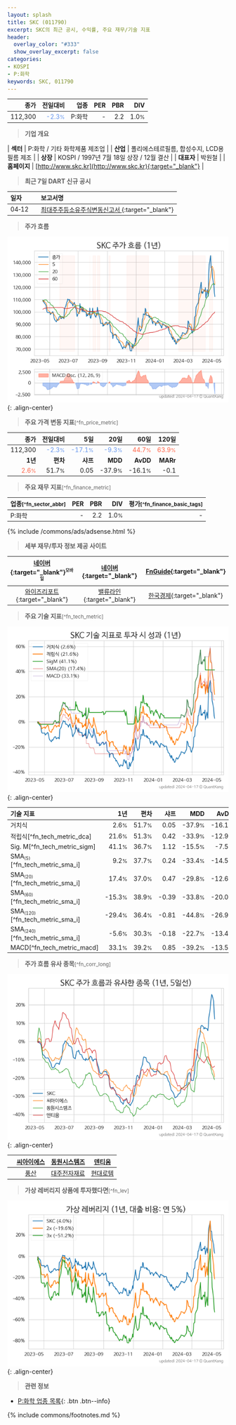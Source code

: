 ```yaml
---
layout: splash
title: SKC (011790)
excerpt: SKC의 최근 공시, 수익률, 주요 재무/기술 지표
header:
  overlay_color: "#333"
  show_overlay_excerpt: false
categories:
- KOSPI
- P:화학
keywords: SKC, 011790
---
```


| **종가** | **전일대비** | **업종** | **PER** | **PBR** | **DIV** |
| -------: | -----------: | -------: | ------: | ------: | ------: |
| 112,300 | <span style="color: cornflowerblue">-2.3<small>%</small></span> | P:화학 | - | 2.2 | 1.0<small>%</small> |

<!-- more -->


> **기업 개요**<a id="company"></a>

| <span style="white-space:nowrap;">**섹터**</span> | P:화학 / 기타 화학제품 제조업 |
| <span style="white-space:nowrap;">**산업**</span> | 폴리에스테르필름, 합성수지, LCD용 필름 제조 |
| <span style="white-space:nowrap;">**상장**</span> | KOSPI / 1997년 7월 18일 상장 / 12월 결산 |
| <span style="white-space:nowrap;">**대표자**</span> | 박원철 |
| <span style="white-space:nowrap;">**홈페이지**</span> | [http://www.skc.kr](http://www.skc.kr){:target="_blank"} |


> **최근 7일 DART 신규 공시**<a id="dart"></a>

| **일자** |      | **보고서명** |
| :------- | :--- | :----------- |
| 04&#x2011;12 | | [최대주주등소유주식변동신고서              ](https://dart.fss.or.kr/dsaf001/main.do?rcpNo=20240412800673){:target="_blank"} |


> **주가 흐름**<a id="price"></a>

![011790](/stock/images/011790.png){: .align-center}


> **주요 가격 변동 지표**<small>[^fn_price_metric]</small>

| **종가** | **전일대비** | **5일** | **20일** | **60일** | **120일** |
| -------: | -----------: | ------: | -------: | -------: | --------: |
| 112,300 | <span style="color: cornflowerblue">-2.3<small>%</small></span> | <span style="color: cornflowerblue">-17.1<small>%</small></span> | <span style="color: cornflowerblue">-9.3<small>%</small></span> | <span style="color: tomato">44.7<small>%</small></span> | <span style="color: tomato">63.9<small>%</small></span> |
| **1년** | **편차** | **샤프** | **MDD** | **AvDD** | **MARr** |
| <span style="color: tomato">2.6<small>%</small></span> | 51.7<small>%</small> | 0.05 | -37.9<small>%</small> | -16.1<small>%</small> | -0.1 |


> **주요 재무 지표**<small>[^fn_finance_metric]</small>

| **업종**<small>[^fn_sector_abbr]</small> | **PER** | **PBR** | **DIV** | **평가**<small>[^fn_finance_basic_tags]</small> |
| :--------------------------------------- | ------: | ------: | ------: | ----------------------------------------------: |
| P:화학 | - | 2.2 | 1.0<small>%</small> | - |



{% include /commons/ads/adsense.html %}

> **세부 재무/투자 정보 제공 사이트**

| [네이버](https://m.stock.naver.com/domestic/stock/011790/finance/summary){:target="_blank"}<sup><small>모바일</small></sup> | [네이버](https://finance.naver.com/item/coinfo.naver?code=011790){:target="_blank"} | [FnGuide](https://comp.fnguide.com/SVO2/ASP/SVD_Invest.asp?gicode=A011790&MenuYn=Y){:target="_blank"} |
| :---: | :---: | :---: |
| [와이즈리포트](https://comp.wisereport.co.kr/company/c1040001.aspx?cmp_cd=011790){:target="_blank"} | [밸류라인](https://www.valueline.co.kr/finance/summary/011790){:target="_blank"} | [한국경제](https://markets.hankyung.com/stock/011790/financial-summary){:target="_blank"} |


> **주요 기술 지표**<small>[^fn_tech_metric]</small>


![011790](/stock/images/011790_tech.png){: .align-center}

| **기술 지표** | **1년** | **편차** | **샤프** | **MDD** | **AvDD** |
| :------------ | ------: | -----------: | -------: | ------: | -------: |
| 거치식 | 2.6<small>%</small> | 51.7<small>%</small> | 0.05 | -37.9<small>%</small> | -16.1<small>%</small> |
| 적립식[^fn_tech_metric_dca] | 21.6<small>%</small> | 51.3<small>%</small> | 0.42 | -33.9<small>%</small> | -12.9<small>%</small> |
| Sig. M[^fn_tech_metric_sigm] | 41.1<small>%</small> | 36.7<small>%</small> | 1.12 | -15.5<small>%</small> | -7.5<small>%</small> |
| SMA<small><sub>(5)</sub></small>[^fn_tech_metric_sma_i] | 9.2<small>%</small> | 37.7<small>%</small> | 0.24 | -33.4<small>%</small> | -14.5<small>%</small> |
| SMA<small><sub>(20)</sub></small>[^fn_tech_metric_sma_i] | 17.4<small>%</small> | 37.0<small>%</small> | 0.47 | -29.8<small>%</small> | -12.6<small>%</small> |
| SMA<small><sub>(60)</sub></small>[^fn_tech_metric_sma_i] | -15.3<small>%</small> | 38.9<small>%</small> | -0.39 | -33.8<small>%</small> | -20.0<small>%</small> |
| SMA<small><sub>(120)</sub></small>[^fn_tech_metric_sma_i] | -29.4<small>%</small> | 36.4<small>%</small> | -0.81 | -44.8<small>%</small> | -26.9<small>%</small> |
| SMA<small><sub>(240)</sub></small>[^fn_tech_metric_sma_i] | -5.6<small>%</small> | 30.3<small>%</small> | -0.18 | -22.7<small>%</small> | -13.4<small>%</small> |
| MACD[^fn_tech_metric_macd] | 33.1<small>%</small> | 39.2<small>%</small> | 0.85 | -39.2<small>%</small> | -13.5<small>%</small> |


> **주가 흐름 유사 종목**<a id="corr"></a><small>[^fn_corr_long]</small>

![011790](/stock/images/011790_corr.png){: .align-center}

|       | [씨아이에스](/222080/) | [동원시스템즈](/014820/) | [덴티움](/145720/) |
| :---: | :------------------------------------: | :------------------------------------: | :------------------------------------: |
|       | [풍산](/103140/) | [대주전자재료](/078600/) | [현대로템](/064350/) |


> **가상 레버리지 상품에 투자했다면**<a id="2x"></a><small>[^fn_lev]</small>

![011790](/stock/images/011790_2x.png){: .align-center}


> **관련 정보**

- [P:화학 업종 목록](/stats/sector/kospi_업종_화학_종목/){: .btn .btn--info}

{% include commons/footnotes.md %}